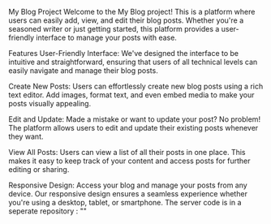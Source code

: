 My Blog Project
Welcome to the My Blog project! This is a platform where users can easily add, view, and edit their blog posts. Whether you're a seasoned writer or just getting started, this platform provides a user-friendly interface to manage your posts with ease.

Features
User-Friendly Interface: We've designed the interface to be intuitive and straightforward, ensuring that users of all technical levels can easily navigate and manage their blog posts.

Create New Posts: Users can effortlessly create new blog posts using a rich text editor. Add images, format text, and even embed media to make your posts visually appealing.

Edit and Update: Made a mistake or want to update your post? No problem! The platform allows users to edit and update their existing posts whenever they want.

View All Posts: Users can view a list of all their posts in one place. This makes it easy to keep track of your content and access posts for further editing or sharing.

Responsive Design: Access your blog and manage your posts from any device. Our responsive design ensures a seamless experience whether you're using a desktop, tablet, or smartphone.
The server code is in a seperate repository : ""
